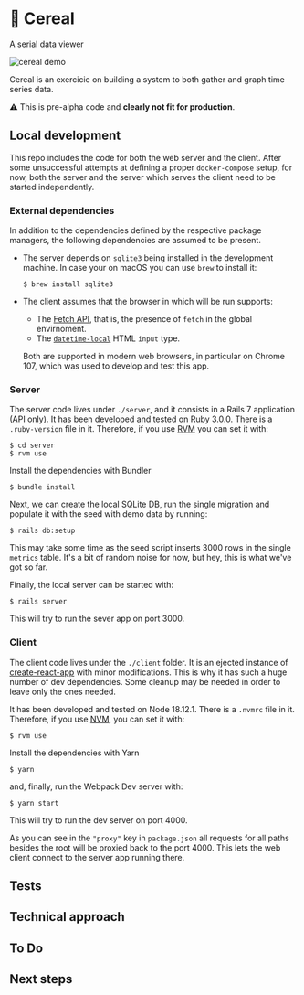 # 🥣 Cereal

A serial data viewer

![cereal demo](cereal_demo.gif)

Cereal is an exercicie on building a system to both gather and graph time series data.

⚠️ This is pre-alpha code and **clearly not fit for production**.

## Local development

This repo includes the code for both the web server and the client. After some unsuccessful attempts at defining a proper `docker-compose` setup, for now, both the server and the server which serves the client need to be started independently.

### External dependencies

In addition to the dependencies defined by the respective package managers, the following dependencies are assumed to be present.

- The server depends on `sqlite3` being installed in the development machine. In case your on macOS you can use `brew` to install it:

    ```
    $ brew install sqlite3
    ```
- The client assumes that the browser in which will be run supports:
   - The [Fetch API](https://developer.mozilla.org/en-US/docs/Web/API/Fetch_API), that is, the presence of `fetch` in the global envirnoment.
   - The [`datetime-local`](https://developer.mozilla.org/en-US/docs/Web/HTML/Element/input/datetime-local) HTML `input` type.

  Both are supported in modern web browsers, in particular on Chrome 107, which was used to develop and test this app.

### Server

The server code lives under `./server`, and it consists in a Rails 7 application (API only). It has been developed and tested on Ruby 3.0.0. There is a `.ruby-version` file in it. Therefore, if you use [RVM](https://rvm.io/) you can set it with:

```
$ cd server
$ rvm use
```

Install the dependencies with Bundler

```
$ bundle install
```
Next, we can create the local SQLite DB, run the single migration and populate it with the seed with demo data by running:

```
$ rails db:setup
```

This may take some time as the seed script inserts 3000 rows in the single `metrics` table. It's a bit of random noise for now, but hey, this is what we've got so far.

Finally, the local server can be started with:

```
$ rails server
```

This will try to run the sever app on port 3000.

### Client

The client code lives under the `./client` folder. It is an ejected instance of [create-react-app](https://create-react-app.dev/) with minor modifications. This is why it has such a huge number of dev dependencies. Some cleanup may be needed in order to leave only the ones needed.

It has been developed and tested on Node 18.12.1. There is a `.nvmrc` file in it. Therefore, if you use [NVM](https://github.com/nvm-sh/nvm), you can set it with:


```
$ rvm use
```

Install the dependencies with Yarn

```
$ yarn
```

and, finally, run the Webpack Dev server with:

```
$ yarn start
```

This will try to run the dev server on port 4000.

As you can see in the `"proxy"` key in `package.json` all requests for all paths besides the root will be proxied back to the port 4000. This lets the web client connect to the server app running there. 



## Tests

## Technical approach

## To Do

## Next steps


